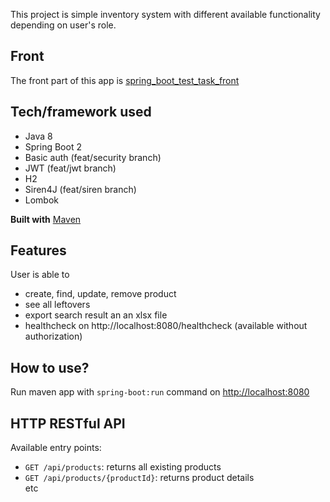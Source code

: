 This project is simple inventory system with different available functionality depending on user's role.

## Front

The front part of this app is [spring_boot_test_task_front](https://github.com/annaazizova/spring_boot_test_task_front)

## Tech/framework used

<ul>
  <li>Java 8</li>
  <li>Spring Boot 2</li>
  <li>Basic auth (feat/security branch)</li>
  <li>JWT (feat/jwt branch)</li>
  <li>H2</li>
  <li>Siren4J (feat/siren branch)</li>
  <li>Lombok</li>
</ul>

**Built with**
[Maven](https://maven.apache.org/)

## Features

User is able to
<ul>
  <li>create, find, update, remove product</li>
  <li>see all leftovers</li>
  <li>export search result an an xlsx file</li>
  <li>healthcheck on http://localhost:8080/healthcheck (available without authorization)</li>
</ul>

## How to use?

Run maven app with `spring-boot:run` command on [http://localhost:8080](http://localhost:8080)

## HTTP RESTful API
Available entry points:
<ul>
  <li>
    <code>GET /api/products</code>: returns all existing products
  </li>
  <li>
    <code>GET /api/products/{productId}</code>: returns product details
  </li>
  etc
</ul>
